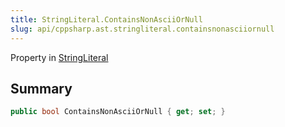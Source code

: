```yaml
---
title: StringLiteral.ContainsNonAsciiOrNull
slug: api/cppsharp.ast.stringliteral.containsnonasciiornull
---
```

Property in [StringLiteral](/api/cppsharp/ast/stringliteral)

## Summary



```csharp
public bool ContainsNonAsciiOrNull { get; set; }
```

